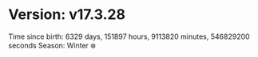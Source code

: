 # Version: v17.3.28
Time since birth: 6329 days, 151897 hours, 9113820 minutes, 546829200 seconds
Season: Winter ❄️
